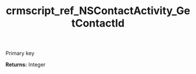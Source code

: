 ﻿---
title: crmscript_ref_NSContactActivity_GetContactId
description: Integer NSContactActivity.GetContactId()
intellisense: NSContactActivity.GetContactId
keywords: NSContactActivity, GetContactId
so.topic: reference
---

Primary key

**Returns:** Integer


